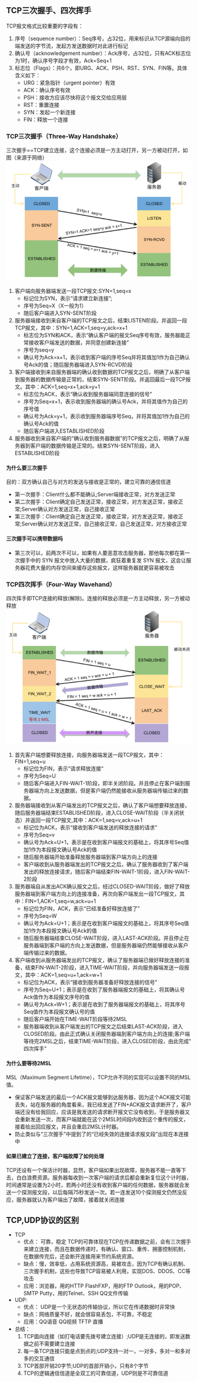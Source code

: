 ## TCP三次握手、四次挥手

TCP报文格式比较重要的字段有：<br/>

1. 序号（sequence number）：Seq序号，占32位，用来标识从TCP源端向目的端发送的字节流，发起方发送数据时对此进行标记
2. 确认号（acknowledgement number）：Ack序号，占32位，只有ACK标志位为1时，确认序号字段才有效，Ack=Seq+1
3. 标志位（Flags）：共6个，即URG、ACK、PSH、RST、SYN、FIN等。具体含义如下：
    - URG：紧急指针（urgent pointer）有效
    - ACK：确认序号有效
    - PSH：接收方应该尽快将这个报文交给应用层
    - RST：重置连接
    - SYN：发起一个新连接
    - FIN：释放一个连接

### TCP三次握手（Three-Way Handshake）

三次握手==TCP建立连接，这个连接必须是一方主动打开，另一方被动打开，如图（来源于网络）<br/>
![](../../static/image-net/tcp三次握手.png)

1. 客户端向服务器端发送一段TCP报文:SYN=1,seq=x
    - 标记位为SYN，表示“请求建立新连接”;
    - 序号为Seq=X（X一般为1）
    - 随后客户端进入SYN-SENT阶段
2. 服务器端接收到来自客户端的TCP报文之后，结束LISTEN阶段。并返回一段TCP报文，其中：SYN=1,ACK=1,seq=y,ack=x+1
    - 标志位为SYN和ACK，表示“确认客户端的报文Seq序号有效，服务器能正常接收客户端发送的数据，并同意创建新连接”
    - 序号为seq=y
    - 确认号为Ack=x+1，表示收到客户端的序号Seq并将其值加1作为自己确认号Ack的值；随后服务器端进入SYN-RCVD阶段
3. 客户端接收到来自服务器端的确认收到数据的TCP报文之后，明确了从客户端到服务器的数据传输是正常的，结束SYN-SENT阶段。并返回最后一段TCP报文。其中：ACK=1,seq=x+1,ack=y+1
    - 标志位为ACK，表示“确认收到服务器端同意连接的信号”
    - 序号为Seq=x+1，表示收到服务器端的确认号Ack，并将其值作为自己的序号值
    - 确认号为Ack=y+1，表示收到服务器端序号Seq，并将其值加1作为自己的确认号Ack的值
    - 随后客户端进入ESTABLISHED阶段
4. 服务器收到来自客户端的“确认收到服务器数据”的TCP报文之后，明确了从服务器到客户端的数据传输是正常的。结束SYN-SENT阶段，进入ESTABLISHED阶段

#### 为什么要三次握手

目的：双方确认自己与对方的发送与接收是正常的，建立可靠的通信信道

- 第一次握手：Client什么都不能确认;Server端接收正常，对方发送正常
- 第二次握手：Client确定自己发送正常，接收正常，对方发送正常，接收正常;Server确认对方发送正常，自己接收正常
- 第三次握手：Client确定自己发送正常，接收正常，对方发送正常，接收正常;Server确认对方发送正常，自己接收正常，自己发送正常，对方接收正常

#### 三次握手可以携带数据吗

- 第三次可以，前两次不可以，如果有人要恶意攻击服务器，那他每次都在第一次握手中的 SYN 报文中放入大量的数据，疯狂着重复发 SYN 报文，这会让服务器花费大量的内存空间来缓存这些报文，这样服务器就更容易被攻击

### TCP四次挥手（Four-Way Wavehand）

四次挥手即TCP连接的释放(解除)。连接的释放必须是一方主动释放，另一方被动释放<br/>
![](../../static/image-net/tcp四次挥手.png)

1. 首先客户端想要释放连接，向服务器端发送一段TCP报文，其中：FIN=1,seq=u
    - 标记位为FIN，表示“请求释放连接“
    - 序号为Seq=U
    - 随后客户端进入FIN-WAIT-1阶段，即半关闭阶段。并且停止在客户端到服务器端方向上发送数据，但是客户端仍然能接收从服务器端传输过来的数据。
2. 服务器端接收到从客户端发出的TCP报文之后，确认了客户端想要释放连接，随后服务器端结束ESTABLISHED阶段，进入CLOSE-WAIT阶段（半关闭状态）并返回一段TCP报文,其中：ACK=1,seq=v,ack=u+1
    - 标记位为ACK，表示“接收到客户端发送的释放连接的请求”
    - 序号为Seq=v
    - 确认号为Ack=U+1，表示是在收到客户端报文的基础上，将其序号Seq值加1作为本段报文确认号Ack的值
    - 随后服务器端开始准备释放服务器端到客户端方向上的连接
    - 客户端收到从服务器端发出的TCP报文之后，确认了服务器收到了客户端发出的释放连接请求，随后客户端结束FIN-WAIT-1阶段，进入FIN-WAIT-2阶段
3. 服务器端自从发出ACK确认报文之后，经过CLOSED-WAIT阶段，做好了释放服务器端到客户端方向上的连接准备，再次向客户端发出一段TCP报文，其中：FIN=1,ACK=1,seq=w,ack=u+1
    - 标记位为FIN，ACK，表示“已经准备好释放连接了”
    - 序号为Seq=W
    - 确认号为Ack=U+1；表示是在收到客户端报文的基础上，将其序号Seq值加1作为本段报文确认号Ack的值
    - 随后服务器端结束CLOSE-WAIT阶段，进入LAST-ACK阶段。并且停止在服务器端到客户端的方向上发送数据，但是服务器端仍然能够接收从客户端传输过来的数据。
4. 客户端收到从服务器端发出的TCP报文，确认了服务器端已做好释放连接的准备，结束FIN-WAIT-2阶段，进入TIME-WAIT阶段，并向服务器端发送一段报文，其中：ACK=1,seq=u+1,ack=w+1
    - 标记位为ACK，表示“接收到服务器准备好释放连接的信号”
    - 序号为Seq=U+1；表示是在收到了服务器端报文的基础上，将其确认号Ack值作为本段报文序号的值
    - 确认号为Ack=W+1；表示是在收到了服务器端报文的基础上，将其序号Seq值作为本段报文确认号的值
    - 随后客户端开始在TIME-WAIT阶段等待2MSL
    - 服务器端收到从客户端发出的TCP报文之后结束LAST-ACK阶段，进入CLOSED阶段。由此正式确认关闭服务器端到客户端方向上的连接;客户端等待完2MSL之后，结束TIME-WAIT阶段，进入CLOSED阶段，由此完成"
      四次挥手"

#### 为什么要等待2MSL

MSL（Maximum Segment Lifetime），TCP允许不同的实现可以设置不同的MSL值。

- 保证客户端发送的最后一个ACK报文能够到达服务器，因为这个ACK报文可能丢失，站在服务器的角度看来，我已经发送了FIN+ACK报文请求断开了，客户端还没有给我回应，应该是我发送的请求断开报文它没有收到，于是服务器又会重新发送一次，而客户端就能在这个2MSL时间段内收到这个重传的报文，接着给出回应报文，并且会重启2MSL计时器。
- 防止类似与“三次握手”中提到了的“已经失效的连接请求报文段”出现在本连接中

#### 如果已建立了连接，客户端故障了如何处理

TCP还设有一个保活计时器，显然，客户端如果出现故障，服务器不能一直等下去，白白浪费资源。服务器每收到一次客户端的请求后都会重新复位这个计时器，时间通常是设置为2小时，若两小时还没有收到客户端的任何数据，服务器就会发送一个探测报文段，以后每隔75秒发送一次。若一连发送10个探测报文仍然没反应，服务器就认为客户端出了故障，接着就关闭连接

## TCP,UDP协议的区别

- TCP
    - 优点： 可靠，稳定 TCP的可靠体现在TCP在传递数据之前，会有三次握手来建立连接，而且在数据传递时，有确认、窗口、重传、拥塞控制机制，在数据传完后，还会断开连接用来节约系统资源。
    - 缺点：慢，效率低，占用系统资源高，易被攻击，因为TCP有确认机制、三次握手机制，这些也导致TCP容易被人利用，实现DOS、DDOS、CC等攻击
    - 应用：浏览器，用的HTTP FlashFXP，用的FTP Outlook，用的POP、SMTP Putty，用的Telnet、SSH QQ文件传输
- UDP:
    - 优点： UDP是一个无状态的传输协议，所以它在传递数据时非常快
    - 缺点：网络质量不好，就会很容易丢包，不可靠，不稳定
    - 应用：QQ语音 QQ视频 TFTP 直播
- 总结：
    1. TCP面向连接（如打电话要先拨号建立连接）;UDP是无连接的，即发送数据之前不需要建立连接
    2. 每一条TCP连接只能是点到点的;UDP支持一对一，一对多，多对一和多对多的交互通信
    3. TCP首部开销20字节;UDP的首部开销小，只有8个字节
    4. TCP的逻辑通信信道是全双工的可靠信道，UDP则是不可靠信道

    